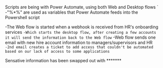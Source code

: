Scripts are being with Power Automate, using both Web and Desktop flows `
  -"%*%" are used as variables that Power Automate feeds into the Powershell script

  -The Web flow is started when a webhook is received from HR's onboarding services `
    -Which starts the desktop flow, after creating a few accounts it will send the information back to the Web flow `
    -Web flow sends one email with new hire account information to managers/supervisors and HR `
      -2nd email creates a ticket to add access that couldn't be automated based on our lack of access to some applications `

Sensative information has been swapped out with *******

